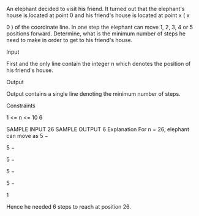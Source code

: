 An elephant decided to visit his friend. It turned out that the elephant's house is located at point 0 and his friend's house is located at point 
x
(
x
>
0
)
 of the coordinate line. In one step the elephant can move 1, 2, 3, 4 or 5 positions forward.
Determine, what is the minimum number of steps he need to make in order to get to his friend's house.

Input

First and the only line contain the integer 
n
 which denotes the position of his friend's house.

Output

Output contains a single line denoting the minimum number of steps.

Constraints


1
<=
n
<=
10
6

 

SAMPLE INPUT 
26
SAMPLE OUTPUT 
6
Explanation
For 
n
 = 26, elephant can move as 
5
−
>
5
−
>
5
−
>
5
−
>
5
−
>
1

Hence he needed 6 steps to reach at position 26.